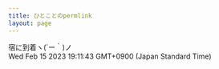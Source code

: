 ```yaml
---
title: ひとことのpermlink
layout: page
---
```

<div class="box" dt="1676455903752">
  宿に到着ヽ(´ー｀)ノ
  <div class="content is-small">Wed Feb 15 2023 19:11:43 GMT+0900 (Japan Standard Time)</div>
</div>